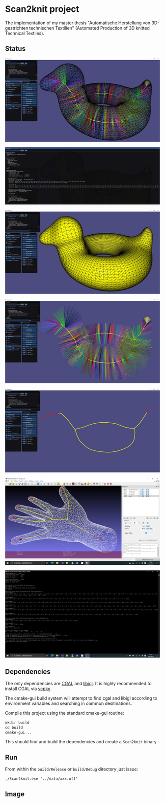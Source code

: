 # Scan2knit project

The implementation of my master thesis "Automatische Herstellung von 3D-gestrichten technischen Textilien" (Automated Production of 3D knitted Technical Textiles).



## Status

![Scan2knit](image/20210609_Scan2knit_GUI.jpg)

![GUI](image/20210609_Scan2knit_Console.jpg)

![mesh](image/20210609_mesh.jpg)

![skel_ext](image/20210609_skel_ext.jpg)

![skeleton](image/20210609_skeleton.jpg)

![hand with extensions](image/20210415_hand_with_extension_1.png)

![Console output](image/20210415_Output_from_VSConsole.png)



## Dependencies

The only dependencies are [CGAL](https://doc.cgal.org/latest/Manual/windows.html) and [libigl](https://libigl.github.io/tutorial/). It is highly recommended to install CGAL via [vcpkg](https://github.com/microsoft/vcpkg).

The cmake-gui build system will attempt to find cgal and libigl according to environment variables and searching in common desitinations.

Compile this project using the standard cmake-gui routine:

    mkdir build
    cd build
    cmake-gui ..

This should find and build the dependencies and create a `Scan2knit` binary.



## Run

From within the `build/Release` or `build/Debug` directory just issue:

    ./Scan2knit.exe "../data/xxx.off"



## Image

